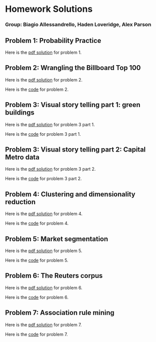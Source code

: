 # Homework Solutions
### Group: Biagio Allessandrello, Haden Loveridge, Alex Parson

## Problem 1: Probability Practice

Here is the [pdf solution](exercises/PDFs/Probability_Practice_Assignment.pdf.pdf) for problem 1. 

## Problem 2: Wrangling the Billboard Top 100

Here is the [pdf solution](exercises/PDFs/Wrangling_Billboard_Top_100.pdf) for problem 2. 

Here is the [code](exercises/R_code/Wrangling_Billboard_Top_100.Rmd) for problem 2.

## Problem 3: Visual story telling part 1: green buildings

Here is the [pdf solution](exercises/PDFs/Green_Buildings.pdf) for problem 3 part 1. 

Here is the [code](exercises/R_code/Green_Buildings.Rmd) for problem 3 part 1. 

## Problem 3: Visual story telling part 2: Capital Metro data

Here is the [pdf solution](exercises/PDFs/capm_consolidated.pdf) for problem 3 part 2.

Here is the [code](exercises/R_code/capm_consolidated.Rmd) for problem 3 part 2. 

## Problem 4: Clustering and dimensionality reduction

Here is the [pdf solution](exercises/PDFs/clustering_dimensionality_reduction.pdf) for problem 4. 

Here is the [code](exercises/R_code/clustering_dimensionality_reduction.Rmd) for problem 4.

## Problem 5: Market segmentation

Here is the [pdf solution](exercises/PDFs/Market_Segmentation_(1).pdf) for problem 5. 

Here is the [code](exercises/R_code/Market_Segmentation_(1).Rmd) for problem 5. 

## Problem 6: The Reuters corpus

Here is the [pdf solution](exercises/PDFs/Reuters_Write_Up.pdf) for problem 6. 

Here is the [code](exercises/R_code/Reuters_Alex.ipynb) for problem 6.

## Problem 7: Association rule mining

Here is the [pdf solution](exercises/PDFs/Association_Rule_Mining.pdf) for problem 7.

Here is the [code](exercises/R_code/Association_Rule_Mining.Rmd) for problem 7.




